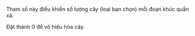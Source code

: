 Tham số này điều khiển số lượng cây (loại bạn chọn) mỗi đoạn khúc quần xã.

Đặt thành 0 để vô hiệu hóa cây.